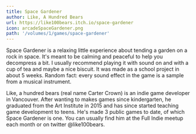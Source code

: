 ```yaml
---
title: Space Gardener
author: Like, A Hundred Bears
url: https://like100bears.itch.io/space-gardener
icon: arcadeSpaceGardener.png
path: '/volumes/1/games/space-gardener'
---
```


Space Gardener is a relaxing little experience about tending a garden on a rock
in space. It's meant to be calming and peaceful to help you decompress a bit. I
usually recommend playing it with sound on and with a cup of tea and maybe a nice
biscuit. It was made as a school project in about 5 weeks. Random fact: every
sound effect in the game is a sample from a musical instrument.

Like, a hundred bears (real name Carter Crown) is an indie game developer in
Vancouver. After wanting to makes games since kindergarten, he graduated from the
Art Institute in 2015 and has since started teaching game development to teens.
He's made 3 public games to date, of which Space Gardener is one. You can usually
find him at the Full Indie meetup each month or on twitter @like100bears.